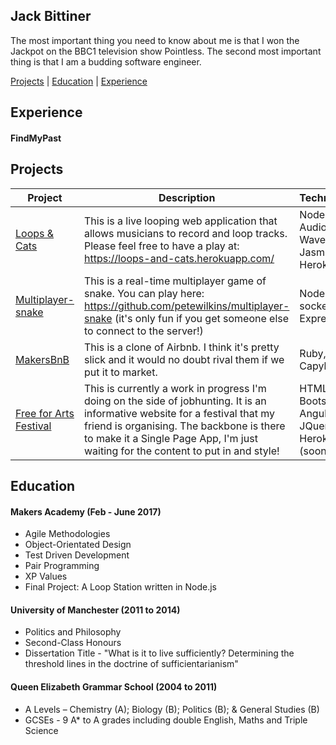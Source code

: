 ## Jack Bittiner

The most important thing you need to know about me is that I won the Jackpot on the BBC1 television show Pointless. The second most important thing is that I am a budding software engineer.

[Projects](#projects) | [Education](#education) | [Experience](#experience)

## Experience

#### FindMyPast

## Projects

| Project   | Description | Technologies |
|---        |---         |---           |
| [Loops & Cats](https://github.com/whatsrupp/loops-and-cats) | This is a live looping web application that allows musicians to record and loop tracks. Please feel free to have a play at: https://loops-and-cats.herokuapp.com/ | Node.js, Web Audio API, WaveSurfer, Jasmine, Heroku |
|[Multiplayer-snake](https://github.com/petewilkins/multiplayer-snake)| This is a real-time multiplayer game of snake. You can play here: https://github.com/petewilkins/multiplayer-snake (it's only fun if you get someone else to connect to the server!)| Node.js, socket.io, Express|
| [MakersBnB](https://github.com/jackbittiner/Makersbnb) | This is a clone of Airbnb. I think it's pretty slick and it would no doubt rival them if we put it to market. | Ruby, Rspec, Capybara |
| [Free for Arts Festival](https://github.com/jackbittiner/Festival-Website) | This is currently a work in progress I'm doing on the side of jobhunting. It is an informative website for a festival that my friend is organising. The backbone is there to make it a Single Page App, I'm just waiting for the content to put in and style! | HTML, CSS, Bootstrap, Angular.js, JQuery, Heroku (soon) |

## Education

#### Makers Academy (Feb - June 2017)

- Agile Methodologies
- Object-Orientated Design
- Test Driven Development
- Pair Programming
- XP Values
- Final Project: A Loop Station written in Node.js

#### University of Manchester (2011 to 2014)

- Politics and Philosophy
- Second-Class Honours
- Dissertation Title - "What is it to live sufficiently? Determining the threshold lines in the doctrine of sufficientarianism"

#### Queen Elizabeth Grammar School (2004 to 2011)
- A Levels – Chemistry (A); Biology (B); Politics (B); & General Studies (B)
- GCSEs - 9 A* to A grades including double English, Maths and Triple Science
